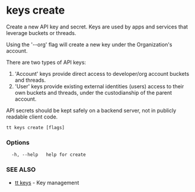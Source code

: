 # keys create

Create a new API key and secret. Keys are used by apps and services that leverage buckets or threads.

Using the '--org' flag will create a new key under the Organization's account.

There are two types of API keys:
1. 'Account' keys provide direct access to developer/org account buckets and threads.
2. 'User' keys provide existing external identities (users) access to their own buckets and threads, under the custodianship of the parent account.  

API secrets should be kept safely on a backend server, not in publicly readable client code.


```
tt keys create [flags]
```

### Options

```
  -h, --help   help for create
```

### SEE ALSO

* [tt keys](tt_keys.md)	 - Key management
